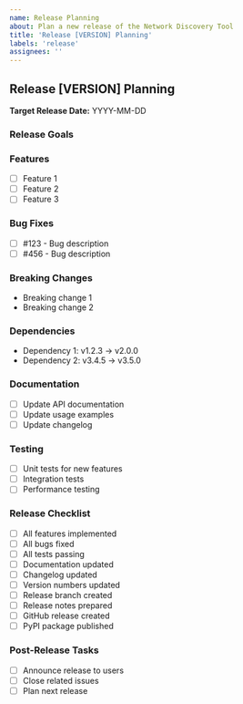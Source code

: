 ```yaml
---
name: Release Planning
about: Plan a new release of the Network Discovery Tool
title: 'Release [VERSION] Planning'
labels: 'release'
assignees: ''
---
```


## Release [VERSION] Planning

**Target Release Date:** YYYY-MM-DD

### Release Goals

<!-- Describe the main goals and focus of this release -->

### Features

<!-- List the features that will be included in this release -->

- [ ] Feature 1
- [ ] Feature 2
- [ ] Feature 3

### Bug Fixes

<!-- List the bugs that will be fixed in this release -->

- [ ] #123 - Bug description
- [ ] #456 - Bug description

### Breaking Changes

<!-- List any breaking changes that will be included in this release -->

- Breaking change 1
- Breaking change 2

### Dependencies

<!-- List any dependencies that need to be updated -->

- Dependency 1: v1.2.3 -> v2.0.0
- Dependency 2: v3.4.5 -> v3.5.0

### Documentation

<!-- List documentation that needs to be updated -->

- [ ] Update API documentation
- [ ] Update usage examples
- [ ] Update changelog

### Testing

<!-- List testing that needs to be done -->

- [ ] Unit tests for new features
- [ ] Integration tests
- [ ] Performance testing

### Release Checklist

- [ ] All features implemented
- [ ] All bugs fixed
- [ ] All tests passing
- [ ] Documentation updated
- [ ] Changelog updated
- [ ] Version numbers updated
- [ ] Release branch created
- [ ] Release notes prepared
- [ ] GitHub release created
- [ ] PyPI package published

### Post-Release Tasks

- [ ] Announce release to users
- [ ] Close related issues
- [ ] Plan next release
